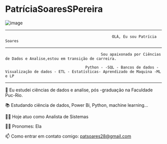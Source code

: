 # PatríciaSoaresSPereira




![image](https://github.com/PatriciaSoaresSPereira/Patr-ciaSoaresSPereira/assets/136263539/f9f9967c-e0f1-4363-b0e3-8ecbbdf2320f)

________________________________________________________________________________________________________________________________________________________________________________________________________________________________________________________________________________

                                                    OLÁ, Eu sou Patrícia Soares 
_________________________________________________________________________________________________________________________________________________________________________________________________________________________________________________________

                                               Sou apaixonada por Ciências de Dados e Analise,estou em transição de carreira.
                                         
                                        Python - -SQL - Bancos de dados - Visualização de dados - ETL - Estatísticas- Aprendizado de Maquina -ML e LP 

__________________________________________________________________________________________________________________________________________________________________________________________________________________________________________________________

🔭 Eu estudei ciências de dados e analise, pós -graduação na Faculdade Puc-Rio.

📚 Estudando ciência de dados, Power Bi, Python, machine learning...

👩‍💼 Hoje atuo como Analista de Sistemas 

👩‍🦱 Pronomes: Ela

📫 Como entrar em contato comigo: patsoares28@gmail.com 


